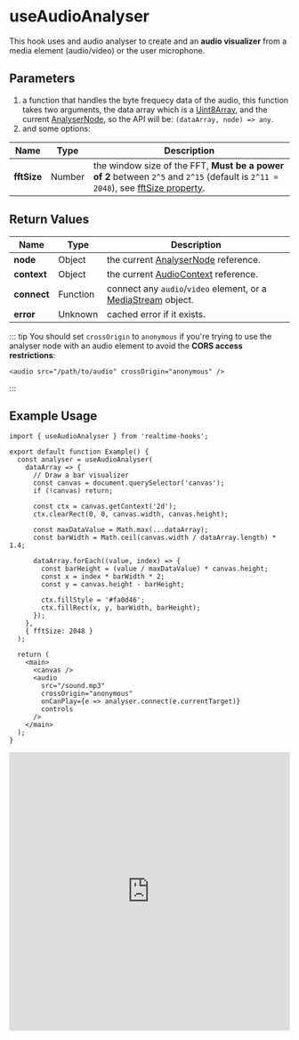 # useAudioAnalyser

This hook uses and audio analyser to create and an **audio visualizer** from a media element (audio/video) or the user microphone.

## Parameters

1. a function that handles the byte frequecy data of the audio, this function takes two arguments, the data array which is a [Uint8Array](https://developer.mozilla.org/en-US/docs/Web/JavaScript/Reference/Global_Objects/Uint8Array), and the current [AnalyserNode](https://developer.mozilla.org/en-US/docs/Web/API/AnalyserNode/AnalyserNode), so the API will be: `(dataArray, node) => any`.
2. and some options:

| Name        | Type   | Description                                                                                                                                                                                              |
| ----------- | ------ | -------------------------------------------------------------------------------------------------------------------------------------------------------------------------------------------------------- |
| **fftSize** | Number | the window size of the FFT, **Must be a power of 2** between `2^5` and `2^15` (default is `2^11 = 2048`), see [fftSize property](https://developer.mozilla.org/en-US/docs/Web/API/AnalyserNode/fftSize). |

## Return Values

| Name        | Type     | Description                                                                                                                   |
| ----------- | -------- | ----------------------------------------------------------------------------------------------------------------------------- |
| **node**    | Object   | the current [AnalyserNode](https://developer.mozilla.org/en-US/docs/Web/API/AnalyserNode/AnalyserNode) reference.             |
| **context** | Object   | the current [AudioContext](https://developer.mozilla.org/en-US/docs/Web/API/AudioContext/AudioContext) reference.             |
| **connect** | Function | connect any `audio`/`video` element, or a [MediaStream](https://developer.mozilla.org/en-US/docs/Web/API/MediaStream) object. |
| **error**   | Unknown  | cached error if it exists.                                                                                                    |

::: tip
You should set `crossOrigin` to `anonymous` if you're trying to use the analyser node with an audio element to avoid the **CORS access restrictions**:

```tsx
<audio src="/path/to/audio" crossOrigin="anonymous" />
```

:::

## Example Usage

```tsx
import { useAudioAnalyser } from 'realtime-hooks';

export default function Example() {
  const analyser = useAudioAnalyser(
    dataArray => {
      // Draw a bar visualizer
      const canvas = document.querySelector('canvas');
      if (!canvas) return;

      const ctx = canvas.getContext('2d');
      ctx.clearRect(0, 0, canvas.width, canvas.height);

      const maxDataValue = Math.max(...dataArray);
      const barWidth = Math.ceil(canvas.width / dataArray.length) * 1.4;

      dataArray.forEach((value, index) => {
        const barHeight = (value / maxDataValue) * canvas.height;
        const x = index * barWidth * 2;
        const y = canvas.height - barHeight;

        ctx.fillStyle = '#fa0d46';
        ctx.fillRect(x, y, barWidth, barHeight);
      });
    },
    { fftSize: 2048 }
  );

  return (
    <main>
      <canvas />
      <audio
        src="/sound.mp3"
        crossOrigin="anonymous"
        onCanPlay={e => analyser.connect(e.currentTarget)}
        controls
      />
    </main>
  );
}
```

<iframe src="https://codesandbox.io/embed/useaudioanalyser-px7884?fontsize=14&hidenavigation=1&module=%2Fsrc%2FComponent.tsx&theme=dark" style="width:100%; height:500px; border:0; overflow:hidden;" title="useAudioAnalyser" allow="accelerometer; ambient-light-sensor; camera; encrypted-media; geolocation; gyroscope; hid; microphone; midi; payment; usb; vr; xr-spatial-tracking" sandbox="allow-forms allow-modals allow-popups allow-presentation allow-same-origin allow-scripts"></iframe>
